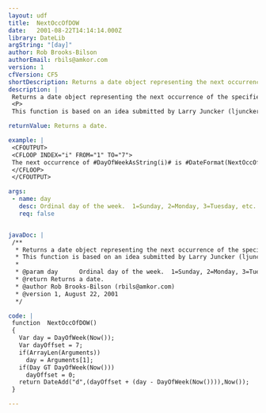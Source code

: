 ```yaml
---
layout: udf
title:  NextOccOfDOW
date:   2001-08-22T14:14:14.000Z
library: DateLib
argString: "[day]"
author: Rob Brooks-Bilson
authorEmail: rbils@amkor.com
version: 1
cfVersion: CF5
shortDescription: Returns a date object representing the next occurrence of the specified day.  The default is the next occurrence of the current day.
description: |
 Returns a date object representing the next occurrence of the specified day.  The default is the next occurrence of the current day.
 <P>
 This function is based on an idea submitted by Larry Juncker (ljuncker@aljcompserv.com).

returnValue: Returns a date.

example: |
 <CFOUTPUT>
 <CFLOOP INDEX="i" FROM="1" TO="7">
 The next occurrence of #DayOfWeekAsString(i)# is #DateFormat(NextOccOfDOW(i), 'mmmm dd, yyyy')#.<BR>
 </CFLOOP>
 </CFOUTPUT>

args:
 - name: day
   desc: Ordinal day of the week.  1=Sunday, 2=Monday, 3=Tuesday, etc.  
   req: false


javaDoc: |
 /**
  * Returns a date object representing the next occurrence of the specified day.  The default is the next occurrence of the current day.
  * This function is based on an idea submitted by Larry Juncker (ljuncker@aljcompserv.com).
  * 
  * @param day      Ordinal day of the week.  1=Sunday, 2=Monday, 3=Tuesday, etc.   
  * @return Returns a date. 
  * @author Rob Brooks-Bilson (rbils@amkor.com) 
  * @version 1, August 22, 2001 
  */

code: |
 function  NextOccOfDOW()
 {
   Var day = DayOfWeek(Now());
   Var dayOffset = 7;
   if(ArrayLen(Arguments)) 
     day = Arguments[1];
   if(Day GT DayOfWeek(Now()))
     dayOffset = 0;
   return DateAdd("d",(dayOffset + (day - DayOfWeek(Now()))),Now());    
 }

---
```


